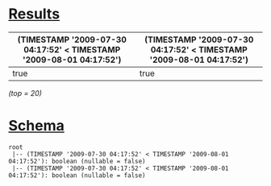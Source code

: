 # [Results](#tab/results)

|(TIMESTAMP '2009-07-30 04:17:52' < TIMESTAMP '2009-08-01 04:17:52')|(TIMESTAMP '2009-07-30 04:17:52' < TIMESTAMP '2009-08-01 04:17:52')|
|-------------------------------------------------------------------|-------------------------------------------------------------------|
|true                                                               |true                                                               |

_(top = 20)_

# [Schema](#tab/schema)

```shell
root
 |-- (TIMESTAMP '2009-07-30 04:17:52' < TIMESTAMP '2009-08-01 04:17:52'): boolean (nullable = false)
 |-- (TIMESTAMP '2009-07-30 04:17:52' < TIMESTAMP '2009-08-01 04:17:52'): boolean (nullable = false)

```
